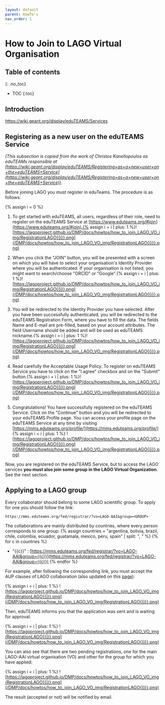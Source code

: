```yaml
---
layout: default
parent: HowTo's
nav_order: 1
---
```


# How to Join to LAGO Virtual Organisation

## Table of contents
{: .no_toc}

- TOC
{:toc}


## Introduction

https://wiki.geant.org/display/eduTEAMS/Services

## Registering as a new user on the eduTEAMS Service
*(This subsection is copied from the work of Christos Kanellopoulos as eduTEAMs responsible at  [https://wiki.geant.org/display/eduTEAMS/Registering+as+a+new+user+on+the+eduTEAMS+Service](https://wiki.geant.org/display/eduTEAMS/Registering+as+a+new+user+on+the+eduTEAMS+Service))*.

Before joining LAGO you must register in eduTeams. The procedure is as follows:

{% assign i = 0 %}

1.  To get started with eduTEAMS, all users, regardless of their role, need to register on the eduTEAMS Service at [https://www.eduteams.org/#join](https://www.eduteams.org/#join).{% assign i = i | plus: 1 %}![https://lagoproject.github.io/DMP/docs/howtos/how_to_join_LAGO_VO_img/RegistrationLAGO{{i}}.png](/DMP/docs/howtos/how_to_join_LAGO_VO_img/RegistrationLAGO{{i}}.png)

1.  When you click the "JOIN" button, you will be presented with a screen on which you will have to select your organisation's Identity Provider where you will be authenticated. If your organisation is not listed, you might want to search/choose "ORCID" or "Google".{% assign i = i | plus: 1 %}![https://lagoproject.github.io/DMP/docs/howtos/how_to_join_LAGO_VO_img/RegistrationLAGO{{i}}.png](/DMP/docs/howtos/how_to_join_LAGO_VO_img/RegistrationLAGO{{i}}.png)

1.  You will be redirected to the Identity Provider you have selected. After you have been successfully authenticated, you will be redirected to the eduTEAMS Registration Form, where you have to fill the data. The fields Name and E-mail are pre-filled, based on your account attributes. The field Username should be added and will be used as eduTEAMS nickname.{% assign i = i | plus: 1 %}![https://lagoproject.github.io/DMP/docs/howtos/how_to_join_LAGO_VO_img/RegistrationLAGO{{i}}.png](/DMP/docs/howtos/how_to_join_LAGO_VO_img/RegistrationLAGO{{i}}.png)
  
1.  Read carefully the Acceptable Usage Policy. To register on eduTEAMS Service you have to click on the "I agree" checkbox and on the "Submit" button.{% assign i = i | plus: 1 %}![https://lagoproject.github.io/DMP/docs/howtos/how_to_join_LAGO_VO_img/RegistrationLAGO{{i}}.png](/DMP/docs/howtos/how_to_join_LAGO_VO_img/RegistrationLAGO{{i}}.png)

1.  Congratulations! You have successfully registered on the eduTEAMS Service. Click on the "Continue" button and you will be redirected to your eduTEAMS Profile page. You can access your profile page on the eduTEAMS Service at any time by visiting [https://mms.eduteams.org/profile/](https://mms.eduteams.org/profile/)
{% assign i = i | plus: 1 %}
![https://lagoproject.github.io/DMP/docs/howtos/how_to_join_LAGO_VO_img/RegistrationLAGO{{i}}.png](/DMP/docs/howtos/how_to_join_LAGO_VO_img/RegistrationLAGO{{i}}.png)


Now, you are registered on the eduTEAMS Service, but to access the LAGO services **you must also join some group in the LAGO Virtual Organization**. See the next section.

## Applying to a LAGO group

Every collaborator should belong to some LAGO scientific group. To apply for one you should follow the link:

``https://mms.eduteams.org/fed/registrar/?vo=LAGO-AAI&group=<GROUP>``

The collaborations are mainly distributed by countries, where every person corresponds to one group:
{% assign countries = "argentina, bolivia, brazil, chile, colombia, ecuador, guatamala, mexico, peru, spain" | split: ", " %}
{% for c in countries %}
  - "{{c}}" : [https://mms.eduteams.org/fed/registrar/?vo=LAGO-AAI&group={{c}}](https://mms.eduteams.org/fed/registrar/?vo=LAGO-AAI&group={{c}})
{% endfor %}


For example, after following the corresponding link, you must accept the AUP clauses of LAGO collaboration (also updated on this [page](/DMP/rights/AUP/)):

{% assign i = i | plus: 1 %}
![https://lagoproject.github.io/DMP/docs/howtos/how_to_join_LAGO_VO_img/RegistrationLAGO{{i}}.png](/DMP/docs/howtos/how_to_join_LAGO_VO_img/RegistrationLAGO{{i}}.png)

Then, eduTEAMS informs you that the application was sent and is waiting for approval:

{% assign i = i | plus: 1 %}
![https://lagoproject.github.io/DMP/docs/howtos/how_to_join_LAGO_VO_img/RegistrationLAGO{{i}}.png](/DMP/docs/howtos/how_to_join_LAGO_VO_img/RegistrationLAGO{{i}}.png)

You can also see that there are two pending registrations, one for the main LAGO-AAI virtual organisation (VO) and other for the group for which you have applied:

{% assign i = i | plus: 1 %}
![https://lagoproject.github.io/DMP/docs/howtos/how_to_join_LAGO_VO_img/RegistrationLAGO{{i}}.png](/DMP/docs/howtos/how_to_join_LAGO_VO_img/RegistrationLAGO{{i}}.png)


The result (accepted or not) will be notified by email.


